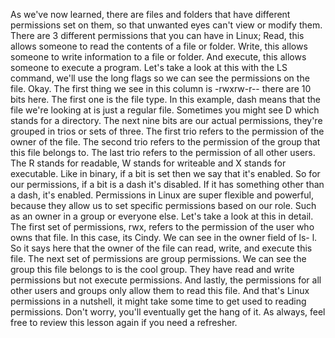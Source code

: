 As we've now learned, there are files and folders that have different
permissions set on them, so that unwanted eyes can't view or modify them. There
are 3 different permissions that you can have in Linux; Read, this allows
someone to read the contents of a file or folder. Write, this allows someone to
write information to a file or folder. And execute, this allows someone to
execute a program. Let's take a look at this with the LS command, we'll use the
long flags so we can see the permissions on the file. Okay. The first thing we
see in this column is -rwxrw-r-- there are 10 bits here. The first one is the
file type. In this example, dash means that the file we're looking at is just a
regular file. Sometimes you might see D which stands for a directory. The next
nine bits are our actual permissions, they're grouped in trios or sets of three.
The first trio refers to the permission of the owner of the file. The second
trio refers to the permission of the group that this file belongs to. The last
trio refers to the permission of all other users. The R stands for readable, W
stands for writeable and X stands for executable. Like in binary, if a bit is
set then we say that it's enabled. So for our permissions, if a bit is a dash
it's disabled. If it has something other than a dash, it's enabled. Permissions
in Linux are super flexible and powerful, because they allow us to set specific
permissions based on our role. Such as an owner in a group or everyone else.
Let's take a look at this in detail. The first set of permissions, rwx, refers
to the permission of the user who owns that file. In this case, its Cindy. We
can see in the owner field of ls- l. So it says here that the owner of the file
can read, write, and execute this file. The next set of permissions are group
permissions. We can see the group this file belongs to is the cool group. They
have read and write permissions but not execute permissions. And lastly, the
permissions for all other users and groups only allow them to read this file.
And that's Linux permissions in a nutshell, it might take some time to get used
to reading permissions. Don't worry, you'll eventually get the hang of it. As
always, feel free to review this lesson again if you need a refresher.